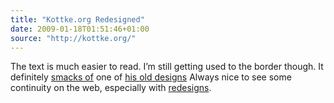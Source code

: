 ```yaml
---
title: "Kottke.org Redesigned"
date: 2009-01-18T01:51:46+01:00
source: "http://kottke.org/"
---
```


The text is much easier to read. I’m still getting used to the border though. It definitely [smacks of](http://flickr.com/photos/jkottke/2332588920/sizes/o/) one of [his old designs](http://kottke.org/08/03/kottkeorg-is-ten-years-old-today.) Always nice to see some continuity on the web, especially with [redesigns](http://www.alistapart.com/articles/redesignrealign).
